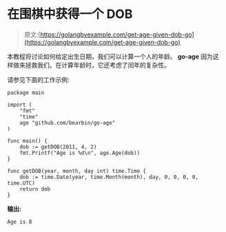 # 在围棋中获得一个 DOB

> 原文:[https://golangbyexample.com/get-age-given-dob-go](https://golangbyexample.com/get-age-given-dob-go)

本教程将讨论如何给定出生日期，我们可以计算一个人的年龄。 **go-age** 因为这样做来拯救我们。在计算年龄时，它还考虑了闰年的复杂性。

请参见下面的工作示例:

```
package main

import (
    "fmt"
    "time"
    age "github.com/bearbin/go-age"
)

func main() {
    dob := getDOB(2011, 4, 2)
    fmt.Printf("Age is %d\n", age.Age(dob))
}

func getDOB(year, month, day int) time.Time {
    dob := time.Date(year, time.Month(month), day, 0, 0, 0, 0, time.UTC)
    return dob
}
```

**输出:**

```
Age is 8
```